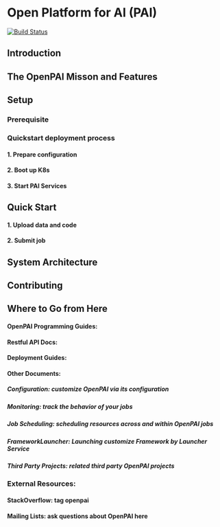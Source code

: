 # Open Platform for AI (PAI)

[![Build Status](https://travis-ci.org/Microsoft/pai.svg?branch=master)](https://travis-ci.org/Microsoft/pai)


## Introduction

##  The OpenPAI Misson and Features

## Setup
### Prerequisite

### Quickstart deployment process
#### 1. Prepare configuration
#### 2. Boot up K8s
#### 3. Start PAI Services

## Quick Start
#### 1. Upload data and code
#### 2. Submit job

## System Architecture

## Contributing

## Where to Go from Here

#### OpenPAI Programming Guides:
#### Restful API Docs:
#### Deployment Guides:
#### Other Documents:
##### Configuration: customize OpenPAI via its configuration 
##### Monitoring: track the behavior of your jobs
##### Job Scheduling: scheduling resources across and within OpenPAI jobs
##### FrameworkLauncher: Launching customize Framework by Launcher Service
##### Third Party Projects: related third party OpenPAI projects

### External Resources:
#### StackOverflow: tag openpai
#### Mailing Lists: ask questions about OpenPAI here